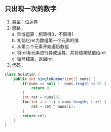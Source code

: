 ## 只出现一次的数字  
1. 类型：位运算  
2. 思路：  
	a. 异或运算：相同得0，不同得1  
	b. 初始化ret为数组第一个元素的值    
	c. 从第二个元素开始遍历数组  
	d. 将ret与元素进行异或运算，并将结果赋值给ret  
	e. 循环结束，返回ret  
3. 代码：  
````java
class Solution {
    public int singleNumber(int[] nums) {
        if(nums == null || nums.length <= 0) {
            return 0;
        }
        int ret = nums[0];
        for(int i = 1;i < nums.length; i ++) {
            ret = ret ^ nums[i];
        }
        return ret;
    }
}
````